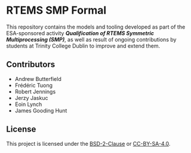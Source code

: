 # RTEMS SMP Formal

This repository contains the models and tooling developed as part of the ESA-sponsored activity ***Qualification of RTEMS Symmetric Multiprocessing(SMP)***, as well as result of ongoing contributions by students at Trinity College Dublin to improve and extend them.

## Contributors

* Andrew Butterfield
* Frédéric Tuong
* Robert Jennings
* Jerzy Jaskuc
* Eoin Lynch
* James Gooding Hunt

## License

This project is licensed under the
[BSD-2-Clause](https://spdx.org/licenses/BSD-2-Clause.html) or
[CC-BY-SA-4.0](https://spdx.org/licenses/CC-BY-SA-4.0.html).

